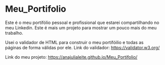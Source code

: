 # Meu_Portifolio
 Este é o meu portifólio pessoal e profissional que estarei compartilhando no meu Linkedin. Este é mais um projeto para mostrar um pouco mais do meu trabalho.

 Usei o validador de HTML para construir o meu portifóilio e todas as páginas de forma válidas por ele.
 Link do validador: https://validator.w3.org/

 Link do meu projeto:  https://anajulialeite.github.io/Meu_Portifolio/
